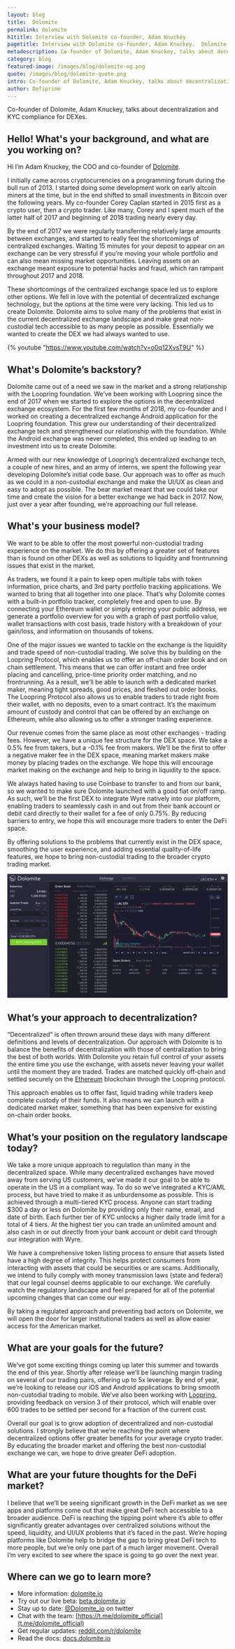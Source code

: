 ```yaml
---
layout: blog
title:  Dolomite
permalink: dolomite
h1title: Interview with Dolomite co-founder, Adam Knuckey
pagetitle: Interview with Dolomite co-founder, Adam Knuckey.  Dolomite DEX Review. 
metadescription: Co-founder of Dolomite, Adam Knuckey, talks about decentralization and KYC compliance for DEXes.  
category: blog
featured-image: /images/blog/dolomite-og.png
quote: /images/blog/dolomite-quote.png
intro: Co-founder of Dolomite, Adam Knuckey, talks about decentralization and KYC compliance for DEXes.  
author: Defiprime
---
```

Co-founder of Dolomite, Adam Knuckey, talks about decentralization and KYC compliance for DEXes.  

## Hello! What's your background, and what are you working on?

Hi I’m Adam Knuckey, the COO and co-founder of [Dolomite](https://dolomite.io/).

I initially came across cryptocurrencies on a programming forum during the bull run of 2013. I started doing some development work on early altcoin miners at the time, but in the end shifted to small investments in Bitcoin over the following years. My co-founder Corey Caplan started in 2015 first as a crypto user, then a crypto trader. Like many, Corey and I spent much of the latter half of 2017 and beginning of 2018 trading nearly every day.

By the end of 2017 we were regularly transferring relatively large amounts between exchanges, and started to really feel the shortcomings of centralized exchanges. Waiting 15 minutes for your deposit to appear on an exchange can be very stressful if you’re moving your whole portfolio and can also mean missing market opportunities. Leaving assets on an exchange meant exposure to potential hacks and fraud, which ran rampant throughout 2017 and 2018.

These shortcomings of the centralized exchange space led us to explore other options. We fell in love with the potential of decentralized exchange technology, but the options at the time were very lacking. This led us to create Dolomite. Dolomite aims to solve many of the problems that exist in the current decentralized exchange landscape and make great non-custodial tech accessible to as many people as possible. Essentially we wanted to create the DEX we had always wanted to use.

{% youtube "https://www.youtube.com/watch?v=o0q12XvsT9U" %}

## What's Dolomite’s backstory?

Dolomite came out of a need we saw in the market and a strong relationship with the Loopring foundation. We’ve been working with Loopring since the end of 2017 when we started to explore the options in the decentralized exchange ecosystem. For the first few months of 2018, my co-founder and I worked on creating a decentralized exchange Android application for the Loopring foundation. This grew our understanding of their decentralized exchange tech and strengthened our relationship with the foundation. While the Android exchange was never completed, this ended up leading to an investment into us to create Dolomite.

Armed with our new knowledge of Loopring’s decentralized exchange tech, a couple of new hires, and an army of interns, we spent the following year developing Dolomite’s initial code base. Our approach was to offer as much as we could in a non-custodial exchange and make the UI/UX as clean and easy to adopt as possible. The bear market meant that we could take our time and create the vision for a better exchange we had back in 2017. Now, just over a year after founding, we’re approaching our full release.

## What's your business model?

We want to be able to offer the most powerful non-custodial trading experience on the market. We do this by offering a greater set of features than is found on other DEXs as well as solutions to liquidity and frontrunning issues that exist in the market.

As traders, we found it a pain to keep open multiple tabs with token information, price charts, and 3rd party portfolio tracking applications. We wanted to bring that all together into one place. That’s why Dolomite comes with a built-in portfolio tracker, completely free and open to use. By connecting your Ethereum wallet or simply entering your public address, we generate a portfolio overview for you with a graph of past portfolio value, wallet transactions with cost basis, trade history with a breakdown of your gain/loss, and information on thousands of tokens.

One of the major issues we wanted to tackle on the exchange is the liquidity and trade speed of non-custodial trading. We solve this by building on the Loopring Protocol, which enables us to offer an off-chain order book and on chain settlement. This means that we can offer instant and free order placing and cancelling, price-time priority order matching, and no frontrunning. As a result, we’ll be able to launch with a dedicated market maker, meaning tight spreads, good prices, and fleshed out order books. The Loopring Protocol also allows us to enable traders to trade right from their wallet, with no deposits, even to a smart contract. It’s the maximum amount of custody and control that can be offered by an exchange on Ethereum, while also allowing us to offer a stronger trading experience.

Our revenue comes from the same place as most other exchanges - trading fees. However, we have a unique fee structure for the DEX space. We take a 0.5% fee from takers, but a -0.1% fee from makers. We’ll be the first to offer a negative maker fee in the DEX space, meaning market makers make money by placing trades on the exchange. We hope this will encourage market making on the exchange and help to bring in liquidity to the space.

We always hated having to use Coinbase to transfer to and from our bank, so we wanted to make sure Dolomite launched with a good fiat on/off ramp. As such, we’ll be the first DEX to integrate Wyre natively into our platform, enabling traders to seamlessly cash in and out from their bank account or debit card directly to their wallet for a fee of only 0.75%. By reducing barriers to entry, we hope this will encourage more traders to enter the DeFi space.

By offering solutions to the problems that currently exist in the DEX space, smoothing the user experience, and adding essential quality-of-life features, we hope to bring non-custodial trading to the broader crypto trading market.

![](/images/blog/dolomite1.png)

## What’s your approach to decentralization?

“Decentralized” is often thrown around these days with many different definitions and levels of decentralization. Our approach with Dolomite is to balance the benefits of decentralization with those of centralization to bring the best of both worlds. With Dolomite you retain full control of your assets the entire time you use the exchange, with assets never leaving your wallet until the moment they are traded. Trades are matched quickly off-chain and settled securely on the [Ethereum](/ethereum) blockchain through the Loopring protocol.

This approach enables us to offer fast, liquid trading while traders keep complete custody of their funds. It also means we can launch with a dedicated market maker, something that has been expensive for existing on-chain order books.

## What’s your position on the regulatory landscape today?

We take a more unique approach to regulation than many in the decentralized space. While many decentralized exchanges have moved away from serving US customers, we’ve made it our goal to be able to operate in the US in a compliant way. To do so we’ve integrated a KYC/AML process, but have tried to make it as unburdensome as possible. This is achieved through a multi-tiered KYC process. Anyone can start trading $300 a day or less on Dolomite by providing only their name, email, and date of birth. Each further tier of KYC unlocks a higher daily trade limit for a total of 4 tiers. At the highest tier you can trade an unlimited amount and also cash in or out directly from your bank account or debit card through our integration with Wyre.

We have a comprehensive token listing process to ensure that assets listed have a high degree of integrity. This helps protect consumers from interacting with assets that could be securities or are scams. Additionally, we intend to fully comply with money transmission laws (state and federal) that our legal counsel deems applicable to our exchange. We carefully watch the regulatory landscape and feel prepared for all of the potential upcoming changes that can come our way.

By taking a regulated approach and preventing bad actors on Dolomite, we will open the door for larger institutional traders as well as allow easier access for the American market.

## What are your goals for the future?

We’ve got some exciting things coming up later this summer and towards the end of this year. Shortly after release we’ll be launching margin trading on several of our trading pairs, offering up to 5x leverage. By end of year, we’re looking to release our iOS and Android applications to bring smooth non-custodial trading to mobile. We’ve also been working with [Loopring](/loopring-protocol), providing feedback on version 3 of their protocol, which will enable over 600 trades to be settled per second for a fraction of the current cost.

Overall our goal is to grow adoption of decentralized and non-custodial solutions. I strongly believe that we’re reaching the point where decentralized options offer greater benefits for your average crypto trader. By educating the broader market and offering the best non-custodial exchange we can, we hope to drive greater DeFi adoption.

## What are your future thoughts for the DeFi market?

I believe that we’ll be seeing significant growth in the DeFi market as we see apps and platforms come out that make great DeFi tech accessible to a broader audience. DeFi is reaching the tipping point where it’s able to offer significantly greater advantages over centralized solutions without the speed, liquidity, and UI/UX problems that it’s faced in the past. We’re hoping platforms like Dolomite help to bridge the gap to bring great DeFi tech to more people, but we’re only one part of a much larger movement. Overall I’m very excited to see where the space is going to go over the next year.

## Where can we go to learn more?

- More information: [dolomite.io](https://dolomite.io/)
- Try out our live beta: [beta.dolomite.io](https://beta.dolomite.io)
- Stay up to date: [@Dolomite_io](https://twitter.com/@Dolomite_io) on twitter
- Chat with the team: [https://t.me/dolomite_official](t.me/dolomite_official)
- Get regular updates: [reddit.com/r/dolomite](https://www.reddit.com/r/Dolomite/)
- Read the docs: [docs.dolomite.io](https://docs.dolomite.io/)
